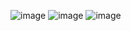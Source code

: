 ![image](https://github.com/user-attachments/assets/f9e71cb6-bbbb-41f3-95dc-770db1cb5a9c)
![image](https://github.com/user-attachments/assets/ea5ff6cc-7d0f-4db6-a77b-d3e8b85c2440)
![image](https://github.com/user-attachments/assets/787dfe6b-ff35-47bd-bc10-2faca7777397)

